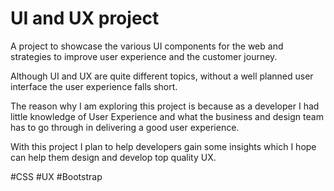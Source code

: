 UI and UX project
===================

A project to showcase the various UI components for the web and strategies to improve user experience and the customer journey.

Although UI and UX are quite different topics, without a well planned user interface the user experience falls short. 

The reason why I am exploring this project is because as a developer I had little knowledge of User Experience and what the business and design team has to go through in delivering a good user experience. 

With this project I plan to help developers gain some insights which I hope can help them design and develop top quality UX.

#CSS #UX #Bootstrap